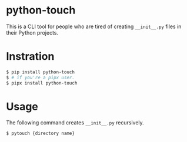 # python-touch

This is a CLI tool for people who are tired of creating `__init__.py` files in their Python projects.

# Instration

```bash
$ pip install python-touch
$ # if you're a pipx user.
$ pipx install python-touch
```

# Usage

The following command creates `__init__.py` recursively.

```bash
$ pytouch {directory name}
```
